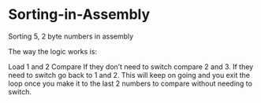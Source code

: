 # Sorting-in-Assembly
Sorting 5, 2 byte numbers in assembly

The way the logic works is:

Load 1 and 2
Compare 
If they don’t need to switch compare 2 and 3. If they need to switch go back to 1 and 2.
This will keep on going and you exit the loop once you make it to the last 2 numbers to compare without needing to switch.
